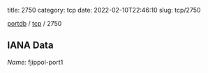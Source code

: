 title: 2750
category: tcp
date: 2022-02-10T22:46:10
slug: tcp/2750

[portdb](/) / [tcp](/category/tcp.html) / 2750


## IANA Data

_Name:_ fjippol-port1

